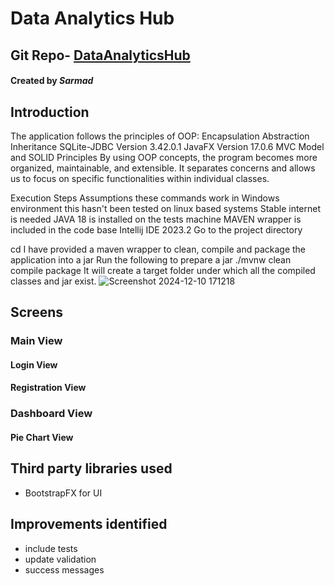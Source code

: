 # Data Analytics Hub
## Git Repo- [DataAnalyticsHub](https://github.com/Sam6wani/DataAnalyticsHub.git )
#### Created by _Sarmad_

## Introduction
The application follows the principles of OOP:
Encapsulation
Abstraction
Inheritance
SQLite-JDBC Version 3.42.0.1
JavaFX Version 17.0.6
MVC Model and SOLID Principles
By using OOP concepts, the program becomes more organized, maintainable, and extensible. It separates concerns and allows us to focus on specific functionalities within individual classes.


Execution Steps
Assumptions
these commands work in Windows environment
this hasn't been tested on linux based systems
Stable internet is needed
JAVA 18 is installed on the tests machine
MAVEN wrapper is included in the code base
Intellij IDE 2023.2
Go to the project directory

cd <PROJECT DIRECTORY>
I have provided a maven wrapper to clean, compile and package the application into a jar
Run the following to prepare a jar
 ./mvnw clean compile package
It will create a target folder under which all the compiled classes and jar exist.
![Screenshot 2024-12-10 171218](https://github.com/user-attachments/assets/d104f2ba-79f9-42e3-9161-2901dd8ce11b)



## Screens
### Main View

#### Login View

#### Registration View

### Dashboard View

#### Pie Chart View

 


## Third party libraries used

- BootstrapFX for UI

## Improvements identified
- include tests
- update validation
- success messages


